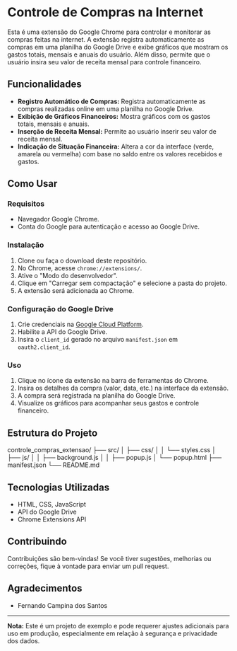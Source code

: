 # Controle de Compras na Internet

Esta é uma extensão do Google Chrome para controlar e monitorar as compras feitas na internet. A extensão registra automaticamente as compras em uma planilha do Google Drive e exibe gráficos que mostram os gastos totais, mensais e anuais do usuário. Além disso, permite que o usuário insira seu valor de receita mensal para controle financeiro.

## Funcionalidades

- **Registro Automático de Compras:** Registra automaticamente as compras realizadas online em uma planilha no Google Drive.
- **Exibição de Gráficos Financeiros:** Mostra gráficos com os gastos totais, mensais e anuais.
- **Inserção de Receita Mensal:** Permite ao usuário inserir seu valor de receita mensal.
- **Indicação de Situação Financeira:** Altera a cor da interface (verde, amarela ou vermelha) com base no saldo entre os valores recebidos e gastos.

## Como Usar

### Requisitos

- Navegador Google Chrome.
- Conta do Google para autenticação e acesso ao Google Drive.

### Instalação

1. Clone ou faça o download deste repositório.
2. No Chrome, acesse `chrome://extensions/`.
3. Ative o "Modo do desenvolvedor".
4. Clique em "Carregar sem compactação" e selecione a pasta do projeto.
5. A extensão será adicionada ao Chrome.

### Configuração do Google Drive

1. Crie credenciais na [Google Cloud Platform](https://console.cloud.google.com/).
2. Habilite a API do Google Drive.
3. Insira o `client_id` gerado no arquivo `manifest.json` em `oauth2.client_id`.

### Uso

1. Clique no ícone da extensão na barra de ferramentas do Chrome.
2. Insira os detalhes da compra (valor, data, etc.) na interface da extensão.
3. A compra será registrada na planilha do Google Drive.
4. Visualize os gráficos para acompanhar seus gastos e controle financeiro.

## Estrutura do Projeto

controle_compras_extensao/
├── src/
│   ├── css/
│   │   └── styles.css
│   ├── js/
│   │   ├── background.js
│   │   ├── popup.js
│   └── popup.html
├── manifest.json
└── README.md

## Tecnologias Utilizadas

- HTML, CSS, JavaScript
- API do Google Drive
- Chrome Extensions API

## Contribuindo

Contribuições são bem-vindas! Se você tiver sugestões, melhorias ou correções, fique à vontade para enviar um pull request.

## Agradecimentos

- Fernando Campina dos Santos

---

**Nota:** Este é um projeto de exemplo e pode requerer ajustes adicionais para uso em produção, especialmente em relação à segurança e privacidade dos dados.

